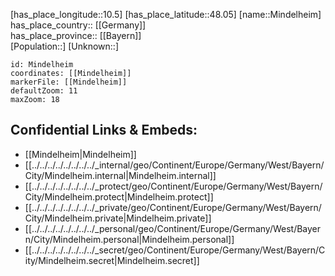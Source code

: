 ﻿---
location: [48.05,10.5] 
mapzoom: [7,12] 
mapmarker: city 
type: City
tags:
- geo/City


SpocWebEntityId: 32491
isDeleted: false
confidential: public

---
[has_place_longitude::10.5] 
[has_place_latitude::48.05] 
[name::Mindelheim] 
has_place_country:: [[Germany]]  
has_place_province:: [[Bayern]]  
[Population::] 
[Unknown::] 


```leaflet
id: Mindelheim
coordinates: [[Mindelheim]] 
markerFile: [[Mindelheim]] 
defaultZoom: 11 
maxZoom: 18
```


## Confidential Links & Embeds: 
- [[Mindelheim|Mindelheim]]  
- [[../../../../../../../../_internal/geo/Continent/Europe/Germany/West/Bayern/City/Mindelheim.internal|Mindelheim.internal]] 
- [[../../../../../../../../_protect/geo/Continent/Europe/Germany/West/Bayern/City/Mindelheim.protect|Mindelheim.protect]] 
- [[../../../../../../../../_private/geo/Continent/Europe/Germany/West/Bayern/City/Mindelheim.private|Mindelheim.private]] 
- [[../../../../../../../../_personal/geo/Continent/Europe/Germany/West/Bayern/City/Mindelheim.personal|Mindelheim.personal]] 
- [[../../../../../../../../_secret/geo/Continent/Europe/Germany/West/Bayern/City/Mindelheim.secret|Mindelheim.secret]] 
